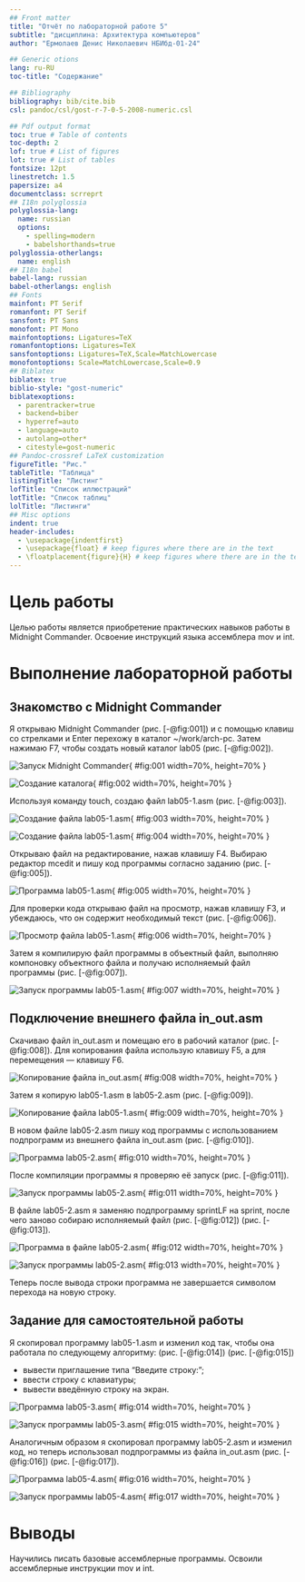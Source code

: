 ```yaml
---
## Front matter
title: "Отчёт по лабораторной работе 5"
subtitle: "дисциплина: Архитектура компьютеров"
author: "Ермолаев Денис Николаевич НБИбд-01-24"

## Generic otions
lang: ru-RU
toc-title: "Содержание"

## Bibliography
bibliography: bib/cite.bib
csl: pandoc/csl/gost-r-7-0-5-2008-numeric.csl

## Pdf output format
toc: true # Table of contents
toc-depth: 2
lof: true # List of figures
lot: true # List of tables
fontsize: 12pt
linestretch: 1.5
papersize: a4
documentclass: scrreprt
## I18n polyglossia
polyglossia-lang:
  name: russian
  options:
	- spelling=modern
	- babelshorthands=true
polyglossia-otherlangs:
  name: english
## I18n babel
babel-lang: russian
babel-otherlangs: english
## Fonts
mainfont: PT Serif
romanfont: PT Serif
sansfont: PT Sans
monofont: PT Mono
mainfontoptions: Ligatures=TeX
romanfontoptions: Ligatures=TeX
sansfontoptions: Ligatures=TeX,Scale=MatchLowercase
monofontoptions: Scale=MatchLowercase,Scale=0.9
## Biblatex
biblatex: true
biblio-style: "gost-numeric"
biblatexoptions:
  - parentracker=true
  - backend=biber
  - hyperref=auto
  - language=auto
  - autolang=other*
  - citestyle=gost-numeric
## Pandoc-crossref LaTeX customization
figureTitle: "Рис."
tableTitle: "Таблица"
listingTitle: "Листинг"
lofTitle: "Список иллюстраций"
lotTitle: "Список таблиц"
lolTitle: "Листинги"
## Misc options
indent: true
header-includes:
  - \usepackage{indentfirst}
  - \usepackage{float} # keep figures where there are in the text
  - \floatplacement{figure}{H} # keep figures where there are in the text
---
```


# Цель работы

Целью работы является приобретение практических навыков работы в Midnight Commander. 
Освоение инструкций языка ассемблера mov и int.

# Выполнение лабораторной работы

## Знакомство с Midnight Commander

Я открываю Midnight Commander (рис. [-@fig:001]) и с помощью клавиш со стрелками и Enter перехожу в каталог ~/work/arch-pc. Затем нажимаю F7, чтобы создать новый каталог lab05 (рис. [-@fig:002]).

![Запуск Midnight Commander](image/01.png){ #fig:001 width=70%, height=70% }

![Создание каталога](image/02.png){ #fig:002 width=70%, height=70% }

Используя команду touch, создаю файл lab05-1.asm (рис. [-@fig:003]).

![Создание файла lab05-1.asm](image/03.png){ #fig:003 width=70%, height=70% }

![Создание файла lab05-1.asm](image/04.png){ #fig:004 width=70%, height=70% }

Открываю файл на редактирование, нажав клавишу F4. Выбираю редактор mcedit и пишу код программы согласно заданию (рис. [-@fig:005]).

![Программа lab05-1.asm](image/05.png){ #fig:005 width=70%, height=70% }

Для проверки кода открываю файл на просмотр, нажав клавишу F3, и убеждаюсь, что он содержит необходимый текст (рис. [-@fig:006]).

![Просмотр файла lab05-1.asm](image/06.png){ #fig:006 width=70%, height=70% }

Затем я компилирую файл программы в объектный файл, выполняю компоновку объектного файла и получаю исполняемый файл программы (рис. [-@fig:007]).

![Запуск программы lab05-1.asm](image/07.png){ #fig:007 width=70%, height=70% }

## Подключение внешнего файла in_out.asm

Скачиваю файл in_out.asm и помещаю его в рабочий каталог (рис. [-@fig:008]). Для копирования файла использую клавишу F5, а для перемещения — клавишу F6.

![Копирование файла in_out.asm](image/08.png){ #fig:008 width=70%, height=70% }

Затем я копирую lab05-1.asm в lab05-2.asm (рис. [-@fig:009]).

![Копирование файла lab05-1.asm](image/09.png){ #fig:009 width=70%, height=70% }

В новом файле lab05-2.asm пишу код программы с использованием подпрограмм из внешнего файла in_out.asm (рис. [-@fig:010]).

![Программа lab05-2.asm](image/10.png){ #fig:010 width=70%, height=70% }

После компиляции программы я проверяю её запуск (рис. [-@fig:011]).

![Запуск программы lab05-2.asm](image/11.png){ #fig:011 width=70%, height=70% }

В файле lab05-2.asm я заменяю подпрограмму sprintLF на sprint, после чего заново собираю исполняемый файл (рис. [-@fig:012]) (рис. [-@fig:013]).

![Программа в файле lab05-2.asm](image/12.png){ #fig:012 width=70%, height=70% }

![Запуск программы lab05-2.asm](image/13.png){ #fig:013 width=70%, height=70% }

Теперь после вывода строки программа не завершается символом перехода на новую строку.

## Задание для самостоятельной работы

Я скопировал программу lab05-1.asm и изменил код так, чтобы она работала по следующему алгоритму:
(рис. [-@fig:014]) (рис. [-@fig:015])

* вывести приглашение типа “Введите строку:”;
* ввести строку с клавиатуры;
* вывести введённую строку на экран.

![Программа lab05-3.asm](image/14.png){ #fig:014 width=70%, height=70% }

![Запуск программы lab05-3.asm](image/15.png){ #fig:015 width=70%, height=70% }

Аналогичным образом я скопировал программу lab05-2.asm и изменил код, но теперь использовал подпрограммы из файла in_out.asm (рис. [-@fig:016]) (рис. [-@fig:017]).

![Программа lab05-4.asm](image/16.png){ #fig:016 width=70%, height=70% }

![Запуск программы lab05-4.asm](image/17.png){ #fig:017 width=70%, height=70% }


# Выводы

Научились писать базовые ассемблерные программы. Освоили ассемблерные инструкции mov и int.